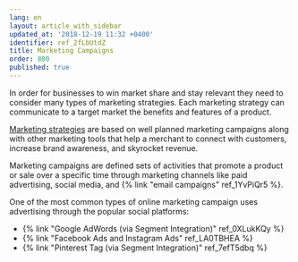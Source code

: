 ```yaml
---
lang: en
layout: article_with_sidebar
updated_at: '2018-12-19 11:32 +0400'
identifier: ref_2fLbUtdZ
title: Marketing Campaigns
order: 800
published: true
---
```

In order for businesses to win market share and stay relevant they need to consider many types of marketing strategies. Each marketing strategy can communicate to a target market the benefits and features of a product.

[Marketing strategies](https://www.x-cart.com/blog/content-strategy.html "Marketing Campaigns") are based on well planned marketing campaigns along with other marketing tools that help a merchant to connect with customers, increase brand awareness, and skyrocket revenue.

Marketing campaigns are defined sets of activities that promote a product or sale over a specific time through marketing channels like paid advertising, social media, and {% link "email campaigns" ref_1YvPiQr5 %}. 

One of the most common types of online marketing campaign uses advertising through the popular social platforms:
* {% link "Google AdWords (via Segment Integration)" ref_0XLukKQy %}
* {% link "Facebook Ads and Instagram Ads" ref_LA0TBHEA %}
* {% link "Pinterest Tag (via Segment Integration)" ref_7efT5dbq %}
